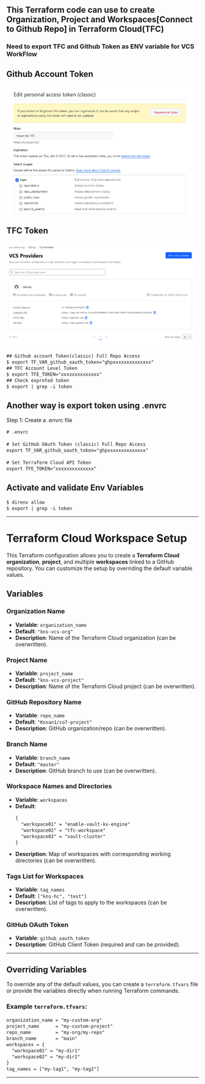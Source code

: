 ## This Terraform code can use to create Organization, Project and Workspaces[Connect to Github Repo] in Terraform Cloud(TFC)
### Need to export TFC and Github Token as ENV variable for VCS WorkFlow
## Github Account Token
![GitHub Token Image](images/github_token_require_permission.png)

## TFC Token
![TFC Token Image](images/created_vcs_profider_on_tfc_side.png)


```
## Github account Token(classic) Full Repo Access
$ export TF_VAR_github_oauth_token="ghpxxxxxxxxxxxxxx"
## TFC Account Level Token
$ export TFE_TOKEN="xxxxxxxxxxxxxx"
## Check exproted token
$ export | grep -i token
```
## Another way is export token using .envrc
Step 1: Create a .envrc file
```
# .envrc

# Set GitHub OAuth Token (classic) Full Repo Access
export TF_VAR_github_oauth_token="ghpxxxxxxxxxxxxxx"

# Set Terraform Cloud API Token
export TFE_TOKEN="xxxxxxxxxxxxxx"

```
## Activate and validate Env Variables
```
$ direnv allow
$ export | grep -i token
```


---

# Terraform Cloud Workspace Setup

This Terraform configuration allows you to create a **Terraform Cloud organization**, **project**, and multiple **workspaces** linked to a GitHub repository. You can customize the setup by overriding the default variable values.

## Variables

### Organization Name

- **Variable**: `organization_name`
- **Default**: `"kns-vcs-org"`
- **Description**: Name of the Terraform Cloud organization (can be overwritten).

### Project Name

- **Variable**: `project_name`
- **Default**: `"kns-vcs-project"`
- **Description**: Name of the Terraform Cloud project (can be overwritten).

### GitHub Repository Name

- **Variable**: `repo_name`
- **Default**: `"Knsan1/co7-project"`
- **Description**: GitHub organization/repo (can be overwritten).

### Branch Name

- **Variable**: `branch_name`
- **Default**: `"master"`
- **Description**: GitHub branch to use (can be overwritten).

### Workspace Names and Directories

- **Variable**: `workspaces`
- **Default**: 
  ```hcl
  {
    "workspace01" = "enable-vault-kv-engine"
    "workspace02" = "tfc-workspace"
    "workspace03" = "vault-cluster"
  }
  ```
- **Description**: Map of workspaces with corresponding working directories (can be overwritten).

### Tags List for Workspaces

- **Variable**: `tag_names`
- **Default**: `["kns-hc", "test"]`
- **Description**: List of tags to apply to the workspaces (can be overwritten).

### GitHub OAuth Token

- **Variable**: `github_oauth_token`
- **Description**: GitHub Client Token (required and can be provided).

---

## Overriding Variables

To override any of the default values, you can create a `terraform.tfvars` file or provide the variables directly when running Terraform commands. 

### Example `terraform.tfvars`:

```hcl
organization_name = "my-custom-org"
project_name      = "my-custom-project"
repo_name         = "my-org/my-repo"
branch_name       = "main"
workspaces = {
  "workspace01" = "my-dir1"
  "workspace02" = "my-dir2"
}
tag_names = ["my-tag1", "my-tag2"]
```

---